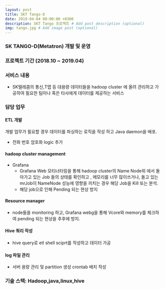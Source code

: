 ```yaml
---
layout: post
title: SKT Tango-D 
date: 2019-04-04 00:00:00 +0300
description: SKT Tango 프로젝트 # Add post description (optional)
img: tango.jpg # Add image post (optional)
---
```


### SK TANGO-D(Metatron) 개발 및 운영 
### 프로젝트 기간 (2018.10 ~ 2019.04)
### 서비스 내용 
- SK텔레콤의 통신,T맵 등 대용량 데이터들을 hadoop cluster 에 올려 관리하고 가공하여 필요한 팀이나 혹은 타사에게 데이터를 제공하는 서비스 

### 담당 업무
#### ETL 개발  
개발 업무가 필요할 경우 데이터를 파싱하는 로직을 작성 하고 Java daemon을 배포.
- 전화 번호 암호화 logic 추가  

#### hadoop cluster management  
-  Grafana  
    - Grafana Web 모티너터링을 통해 hadoop cluster의 Name Node위 에서 돌아가고 있는 Job 들의 상태를 확인하고 , 메모리를 너무 많이쓰거나, 돌고 있는 mrJob이 NameNode 성능에 영향을 끼치는 경우 해당 Job을 Kill 또는 분석.  
    - 해당 job으로 인해 Pending 되는 현상 방지

#### Resource manager  
- node들을 monitoring 하고, Grafana webg을 통해 Vcore와 memory를 체크하여 pending 되는 현상을 추후에 방지.  

#### Hive 쿼리 작성   
- hive query로 etl shell sciprt를 작성하고 데이터 가공  
 
#### log 파일 관리  
- 서버 용량 관리 및 partition 생성 crontab 배치 작성    

### 기술 스택: Hadoop,java,linux,hive  

